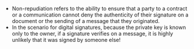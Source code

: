 - Non-repudiation refers to the ability to ensure that a party to a contract or a communication cannot deny the authenticity of their signature on a document or the sending of a message that they originated.
- In the scenario for digital signatures, because the private key is known only to the owner, if a signature verifies on a message, it is highly unlikely that it was signed by someone else!